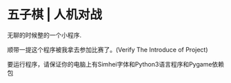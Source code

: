 # 五子棋 | 人机对战


无聊的时候整的一个小程序.  

顺带一提这个程序被我拿去参加比赛了。(Verify The Introduce of Project)  

要运行程序，请保证你的电脑上有Simhei字体和Python3语言程序和Pygame依赖包
